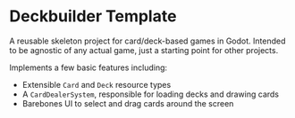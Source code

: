# Deckbuilder Template

A reusable skeleton project for card/deck-based games in Godot. Intended to be agnostic of any actual game, just a starting point for other projects.

Implements a few basic features including:

- Extensible `Card` and `Deck` resource types
- A `CardDealerSystem`, responsible for loading decks and drawing cards
- Barebones UI to select and drag cards around the screen

